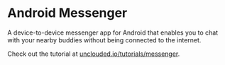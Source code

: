 Android Messenger
=================

A device-to-device messenger app for Android that enables you to chat with your nearby buddies without being connected to the internet.

Check out the tutorial at [unclouded.io/tutorials/messenger](http://www.unclouded.io/tutorials/messenger).
